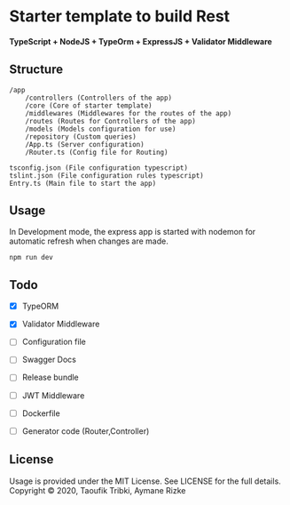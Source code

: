 # Starter template to build Rest
#### TypeScript + NodeJS + TypeOrm + ExpressJS + Validator Middleware
## Structure
```
/app
	/controllers (Controllers of the app)
	/core (Core of starter template)
	/middlewares (Middlewares for the routes of the app)
	/routes (Routes for Controllers of the app)
	/models (Models configuration for use)
	/repository (Custom queries)
	/App.ts (Server configuration)
	/Router.ts (Config file for Routing)

tsconfig.json (File configuration typescript)
tslint.json (File configuration rules typescript)
Entry.ts (Main file to start the app)
```

## Usage
In Development mode, the express app is started with nodemon for automatic refresh when changes are made.
````
npm run dev
````
## Todo
- [X] TypeORM
- [X] Validator Middleware
- [ ] Configuration file
- [ ] Swagger Docs
- [ ] Release bundle
- [ ] JWT Middleware
- [ ] Dockerfile
- [ ] Generator code (Router,Controller)


## License
Usage is provided under the MIT License. See LICENSE for the full details. \
Copyright © 2020, Taoufik Tribki, Aymane Rizke
